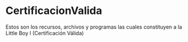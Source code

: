 # CertificacionValida
Estos son los recursos, archivos y programas las cuales constituyen a la Little Boy I (Certificación Válida)
